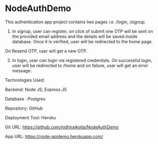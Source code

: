# NodeAuthDemo

This authentication app project contains two pages i.e. /login, /signup.

1. In signup, user can register, on click of submit one OTP will be sent on the provided email address and the details will be saved inside database. Once it is verified, user will be redirected to the home page.

On Resend OTP, user will get a new OTP.

2. In login, user can login via registered credentials. On successful login, user will be redirected to /home and on failure, user will get an error message.

Technologies Used:

Backend: Node JS, Express JS

Database : Postgres

Repository: GitHub

Deployment Tool: Heroku


Git URL: https://github.com/nidhirajkotia/NodeAuthDemo

App URL: https://node-apidemo.herokuapp.com/
